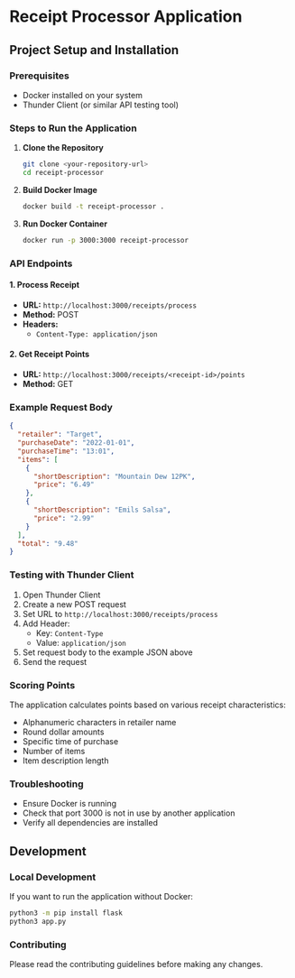 # Receipt Processor Application

## Project Setup and Installation

### Prerequisites
- Docker installed on your system
- Thunder Client (or similar API testing tool)

### Steps to Run the Application

1. **Clone the Repository**
   ```bash
   git clone <your-repository-url>
   cd receipt-processor
   ```

2. **Build Docker Image**
   ```bash
   docker build -t receipt-processor .
   ```

3. **Run Docker Container**
   ```bash
   docker run -p 3000:3000 receipt-processor
   ```

### API Endpoints

#### 1. Process Receipt
- **URL:** `http://localhost:3000/receipts/process`
- **Method:** POST
- **Headers:** 
  - `Content-Type: application/json`

#### 2. Get Receipt Points
- **URL:** `http://localhost:3000/receipts/<receipt-id>/points`
- **Method:** GET

### Example Request Body
```json
{
  "retailer": "Target",
  "purchaseDate": "2022-01-01",
  "purchaseTime": "13:01",
  "items": [
    {
      "shortDescription": "Mountain Dew 12PK",
      "price": "6.49"
    },
    {
      "shortDescription": "Emils Salsa",
      "price": "2.99"
    }
  ],
  "total": "9.48"
}
```

### Testing with Thunder Client
1. Open Thunder Client
2. Create a new POST request
3. Set URL to `http://localhost:3000/receipts/process`
4. Add Header:
   - Key: `Content-Type`
   - Value: `application/json`
5. Set request body to the example JSON above
6. Send the request

### Scoring Points
The application calculates points based on various receipt characteristics:
- Alphanumeric characters in retailer name
- Round dollar amounts
- Specific time of purchase
- Number of items
- Item description length

### Troubleshooting
- Ensure Docker is running
- Check that port 3000 is not in use by another application
- Verify all dependencies are installed

## Development

### Local Development
If you want to run the application without Docker:
```bash
python3 -m pip install flask
python3 app.py
```

### Contributing
Please read the contributing guidelines before making any changes.
